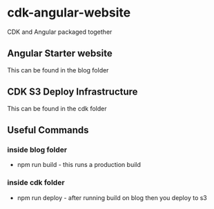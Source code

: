 # cdk-angular-website
CDK and Angular packaged together

## Angular Starter website
This can be found in the blog folder

## CDK S3 Deploy Infrastructure
This can be found in the cdk folder

## Useful Commands

### inside blog folder
- npm run build - this runs a production build

### inside cdk folder
- npm run deploy - after running build on blog then you deploy to s3
